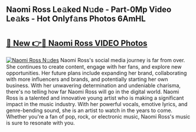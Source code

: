 ## Naomi Ross Le𝚊ked N𝚞de - Part-0Mp Video Le𝚊ks - Hot Onlyf𝚊ns Photos 6AmHL

# <h2><a href="http://ac24291.deff.icu/?id=Naomi+Ross">🔗 New 👉🔴 Naomi Ross VIDEO Photos</a></h2>

[![Naomi Ross N𝚞des](https://i.imgur.com/rIISA9y.gif)](http://ac24291.deff.icu/?id=Naomi+Ross)
Naomi Ross's social media journey is far from over. She continues to create content, engage with her fans, and explore new opportunities. Her future plans include expanding her brand, collaborating with more influencers and brands, and potentially starting her own business. With her unwavering determination and undeniable charisma, there's no telling how far Naomi Ross will go in the digital world. Naomi Ross is a talented and innovative young artist who is making a significant impact in the music industry. With her powerful vocals, emotive lyrics, and genre-bending sound, she is an artist to watch in the years to come. Whether you're a fan of pop, rock, or electronic music, Naomi Ross's music is sure to resonate with you.
